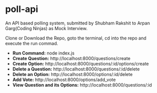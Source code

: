 # poll-api

<p>An API based polling system, submitted by Shubham Rakshit to Arpan Garg(Coding Ninjas) as Mock Interview.
</p>
<p>Clone or Download the Repo, goto the terminal, cd into the repo and execute the run commad.</p>
<ul>
  <li><strong>Run Command:</strong> node index.js </li>
  <li><strong>Create Question:</strong> http://localhost:8000/questions/create </li>
  <li><strong>Create Option:</strong> http://localhost:8000/questions/:id/options/create </li>
  <li><strong>Delete a Question:</strong> http://localhost:8000/questions/:id/delete </li>
  <li><strong>Delete an Option:</strong> http://localhost:8000/options/:id/delete </li>
  <li><strong>Add Vote:</strong> http://localhost:8000/options/add_vote </li>
  <li><strong>View Question and its Options:</strong> http://localhost:8000/questions/:id</li>
</ul>
